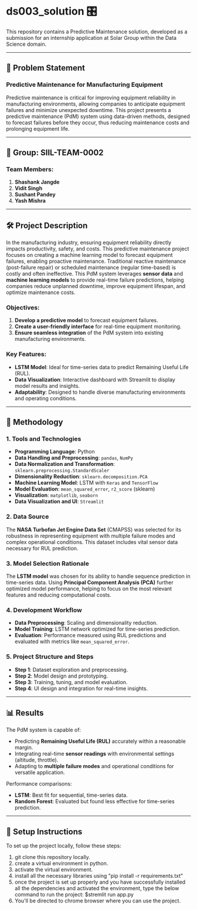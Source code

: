 # ds003_solution 🎛️
This repository contains a Predictive Maintenance solution, developed as a submission for an internship application at Solar Group within the Data Science domain.

---

## 🚀 Problem Statement
### **Predictive Maintenance for Manufacturing Equipment**
Predictive maintenance is critical for improving equipment reliability in manufacturing environments, allowing companies to anticipate equipment failures and minimize unexpected downtime. This project presents a predictive maintenance (PdM) system using data-driven methods, designed to forecast failures before they occur, thus reducing maintenance costs and prolonging equipment life.

---

## 👥 Group: SIIL-TEAM-0002
### Team Members:
1. **Shashank Jangde**
2. **Vidit Singh**
3. **Sushant Pandey**
4. **Yash Mishra**

---

## 🛠️ Project Description
In the manufacturing industry, ensuring equipment reliability directly impacts productivity, safety, and costs. This predictive maintenance project focuses on creating a machine learning model to forecast equipment failures, enabling proactive maintenance. Traditional reactive maintenance (post-failure repair) or scheduled maintenance (regular time-based) is costly and often ineffective. This PdM system leverages **sensor data** and **machine learning models** to provide real-time failure predictions, helping companies reduce unplanned downtime, improve equipment lifespan, and optimize maintenance costs.

### Objectives:
1. **Develop a predictive model** to forecast equipment failures.
2. **Create a user-friendly interface** for real-time equipment monitoring.
3. **Ensure seamless integration** of the PdM system into existing manufacturing environments.

### Key Features:
- **LSTM Model**: Ideal for time-series data to predict Remaining Useful Life (RUL).
- **Data Visualization**: Interactive dashboard with Streamlit to display model results and insights.
- **Adaptability**: Designed to handle diverse manufacturing environments and operating conditions.

---

## 📂 Methodology
### **1. Tools and Technologies**
- **Programming Language**: Python
- **Data Handling and Preprocessing**: `pandas`, `NumPy`
- **Data Normalization and Transformation**: `sklearn.preprocessing.StandardScaler`
- **Dimensionality Reduction**: `sklearn.decomposition.PCA`
- **Machine Learning Model**: LSTM with `Keras` and `TensorFlow`
- **Model Evaluation**: `mean_squared_error`, `r2_score` (sklearn)
- **Visualization**: `matplotlib`, `seaborn`
- **Data Visualization and UI**: `Streamlit`

### **2. Data Source**
The **NASA Turbofan Jet Engine Data Set** (CMAPSS) was selected for its robustness in representing equipment with multiple failure modes and complex operational conditions. This dataset includes vital sensor data necessary for RUL prediction.

### **3. Model Selection Rationale**
The **LSTM model** was chosen for its ability to handle sequence prediction in time-series data. Using **Principal Component Analysis (PCA)** further optimized model performance, helping to focus on the most relevant features and reducing computational costs.

### **4. Development Workflow**
- **Data Preprocessing**: Scaling and dimensionality reduction.
- **Model Training**: LSTM network optimized for time-series prediction.
- **Evaluation**: Performance measured using RUL predictions and evaluated with metrics like `mean_squared_error`.

### **5. Project Structure and Steps**
- **Step 1**: Dataset exploration and preprocessing.
- **Step 2**: Model design and prototyping.
- **Step 3**: Training, tuning, and model evaluation.
- **Step 4**: UI design and integration for real-time insights.

---

## 📊 Results
The PdM system is capable of:
- Predicting **Remaining Useful Life (RUL)** accurately within a reasonable margin.
- Integrating real-time **sensor readings** with environmental settings (altitude, throttle).
- Adapting to **multiple failure modes** and operational conditions for versatile application.

Performance comparisons:
- **LSTM**: Best fit for sequential, time-series data.
- **Random Forest**: Evaluated but found less effective for time-series prediction.

---

## 🔧 Setup Instructions
To set up the project locally, follow these steps:
1. git clone this repository locally.
2. create a virtual environment in python.
3. activate the virtual environment.
4. install all the necessary libraries using "pip install -r requirements.txt"
5. once the project is set up properly and you have successfully installed all the dependencies and activated the environment, type the below command to run the project:
   $stremlit run app.py
6. You'll be directed to chrome browser where you can use the project.
